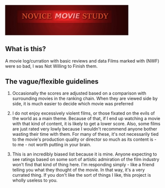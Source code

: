<img src="img/preview.png" width="400">

## What is this?
A movie log/curration with basic reviews and data
Films marked with (NWF) were so bad, I was Not Willing to Finish them.

## The vague/flexible guidelines
1. Occasionally the scores are adjusted based on a comparison with surrounding movies in the ranking chain. When they are viewed side by side, it is much easier to decide which movie was preferred

2. I do not enjoy excessively violent films, or those fixated on the evils of the world as a main theme. Because of that, if I end up watching a movie with that kind of content, it is likely to get a lower score. Also, some films are just rated very lowly because I wouldn't recommend anyone bother wasting their time with them. For many of these, it's not necessarily tied to the movie's production quality or director so much as its content is - to me - not worth putting in your brain.

3. This is an incredibly biased list because it is mine. Anyone expecting to see ratings based on some sort of artistic admiration of the film industry won't find that kind of thing here. I'm responding simply - like a friend telling you what they thought of the movie. In that way, it's a very currated thing. If you don't like the sort of things I like, this project is wholly useless to you.


